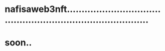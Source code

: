 # nafisaweb3nft.................................................................................
# soon..
